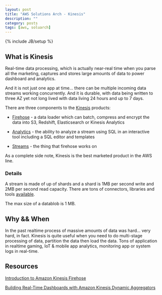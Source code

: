 ```yaml
---
layout: post
title: "AWS Solutions Arch - Kinesis"
description: ""
category: posts
tags: [aws, soluarch]
---
```

{% include JB/setup %}


## What is Kinesis

Real-time data processing, which is actually near-real time when you parse all the marketing, captures and stores large amounts of data to power dashboard and analytics.

And it is not just one app at time... there can be multiple incoming data streams working concurrently. And it is durable, with data being written to three AZ yet not long lived with data living 24 hours and up to 7 days. 

There are three components to the [Kinesis](https://aws.amazon.com/kinesis/) products:

- [Firehose](https://aws.amazon.com/kinesis/firehose/) - a data loader which can batch, compress and encrypt the data into S3, Redshift, Elasticsearch or Kinesis Analytics

- [Analytics](https://aws.amazon.com/kinesis/analytics/) - the ability to analyze a stream using SQL in an interactive tool including a SQL editor and templates

- [Streams](https://aws.amazon.com/kinesis/streams/) - the thing that firehose works on

As a complete side note, Kinesis is the best marketed product in the AWS line. 

### Details

A stream is made of up of shards and a shard is 1MB per second write and 2MB per second read capacity. There are tons of connectors, libraries and tools [available](https://aws.amazon.com/kinesis/streams/developer-resources/). 

The max size of a datablob is 1 MB.

## Why && When

In the past realtime process of massive amounts of data was hard... very hard, in fact.  Kinesis is quite useful when you need to do multi-stage processing of data, partition the data then load the data. Tons of application in realtime gaming, IoT & mobile app analytics, monitoring app or system logs in real-time.

## Resources

[Introduction to Amazon Kinesis Firehose](https://qwiklabs.com/focuses/2988) 

[Building Real-Time Dashboards with Amazon Kinesis Dynamic Aggregators](https://qwiklabs.com/focuses/2596)

